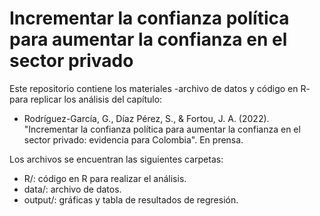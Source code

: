 # Incrementar la confianza política para aumentar la confianza en el sector privado

Este repositorio contiene los materiales -archivo de datos y código en R- para replicar los análisis del capítulo:

- Rodríguez-García, G., Díaz Pérez, S., & Fortou, J. A. (2022). "Incrementar la confianza política para aumentar la confianza en el sector privado: evidencia para Colombia". En prensa.

Los archivos se encuentran las siguientes carpetas:

- R/: código en R para realizar el análisis.
- data/: archivo de datos.
- output/: gráficas y tabla de resultados de regresión.
